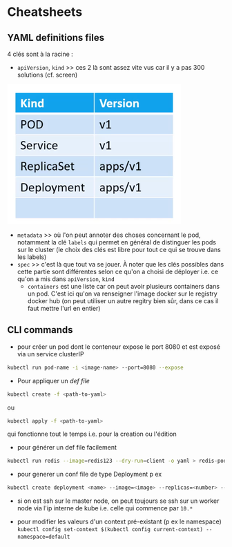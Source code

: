 # Cheatsheets

## YAML definitions files

4 clés sont à la racine : 
* `apiVersion`, `kind` >> ces 2 là sont assez vite vus car il y a pas 300 solutions (cf. screen) 

![pod_yaml_kind_version](images/pod_yaml_kind_version.png)

* `metadata` >> où l'on peut annoter des choses concernant le pod, notamment la clé `labels` qui permet en général de distinguer les pods sur le cluster (le choix des clés est libre pour tout ce qui se trouve dans les labels)
* `spec` >> c'est là que tout va se jouer. À noter que les clés possibles dans cette partie sont différentes selon ce qu'on a choisi de déployer i.e. ce qu'on a mis dans `apiVersion`, `kind`
  * `containers` est une liste car on peut avoir plusieurs containers dans un pod. C'est ici qu'on va renseigner l'image docker sur le registry docker hub (on peut utiliser un autre regitry bien sûr, dans ce cas il faut mettre l'url en entier)

## CLI commands

* pour créer un pod dont le conteneur expose le port 8080 et est exposé via un service clusterIP
```sh
kubectl run pod-name -i <image-name> --port=8080 --expose
```

* Pour appliquer un _def file_
```sh
kubectl create -f <path-to-yaml>
```
ou
```sh
kubectl apply -f <path-to-yaml>
```
qui fonctionne tout le temps i.e. pour la creation ou l'édition

* pour générer un def file facilement
```sh
kubectl run redis --image=redis123 --dry-run=client -o yaml > redis-pod.yaml
```

* pour generer un conf file de type Deployment p ex 
```sh
kubectl create deployment <name> --image=<image> --replicas=<number> --dry-run=client -o yaml > deployment-auto-gen.yaml
```

* si on est ssh sur le master node, on peut toujours se ssh sur un worker node via l'ip interne de kube i.e. celle qui commence par `10.*`

* pour modifier les valeurs d'un context pré-existant (p ex le namespace)
`kubectl config set-context $(kubectl config current-context) --namespace=default`
